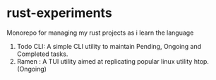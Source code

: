 # rust-experiments

Monorepo for managing my rust projects as i learn the language

1. Todo CLI: A simple CLI utility to maintain Pending, Ongoing and Completed tasks.
2. Ramen : A TUI utility aimed at replicating popular linux utility htop. (Ongoing)
